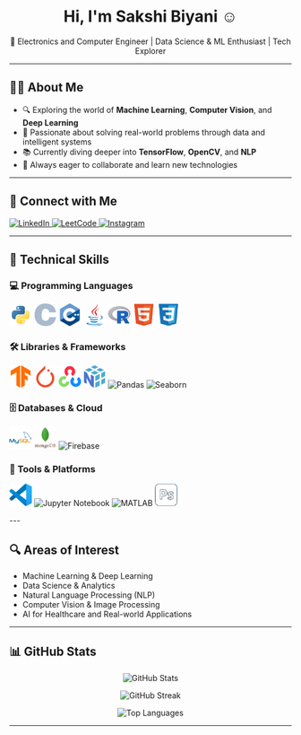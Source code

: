 <h1 align="center"> Hi, I'm Sakshi Biyani ☺️</h1>

<p align="center">
🌟 Electronics and Computer Engineer | Data Science & ML Enthusiast | Tech Explorer  
</p>

---

## 👩‍💻 About Me

- 🔍 Exploring the world of **Machine Learning**, **Computer Vision**, and **Deep Learning**
- 🧠 Passionate about solving real-world problems through data and intelligent systems
- 📚 Currently diving deeper into **TensorFlow**, **OpenCV**, and **NLP**
- 💬 Always eager to collaborate and learn new technologies

---

## 🔗 Connect with Me

<p align="left">
  <a href="https://www.linkedin.com/in/sakshi-biyani-086a7b278/" target="_blank">
    <img src="https://cdn-icons-png.flaticon.com/512/174/174857.png" alt="LinkedIn" width="30" height="30" />
  </a>
  <a href="https://leetcode.com/u/SakshiBiyani/" target="_blank">
    <img src="https://upload.wikimedia.org/wikipedia/commons/1/19/LeetCode_logo_black.png" alt="LeetCode" width="30" height="30" />
  </a>
  <a href="https://www.instagram.com/_.sakshi._02._?igsh=MTlneXh1Y2RoMmN6" target="_blank">
    <img src="https://raw.githubusercontent.com/rahuldkjain/github-profile-readme-generator/master/src/images/icons/Social/instagram.svg" alt="Instagram" width="30" height="30"/>
  </a>
</p>

---

## 🧠 Technical Skills

### 💻 Programming Languages
<p>
  <img src="https://raw.githubusercontent.com/devicons/devicon/master/icons/python/python-original.svg" alt="Python" width="40" height="40"/>
  <img src="https://raw.githubusercontent.com/devicons/devicon/master/icons/c/c-original.svg" alt="C" width="40" height="40"/>
  <img src="https://raw.githubusercontent.com/devicons/devicon/master/icons/cplusplus/cplusplus-original.svg" alt="C++" width="40" height="40"/>
  <img src="https://raw.githubusercontent.com/devicons/devicon/master/icons/java/java-original.svg" alt="Java" width="40" height="40"/>
  <img src="https://raw.githubusercontent.com/devicons/devicon/master/icons/r/r-original.svg" alt="R" width="40" height="40"/>
  <img src="https://raw.githubusercontent.com/devicons/devicon/master/icons/html5/html5-original.svg" alt="HTML" width="40" height="40"/>
  <img src="https://raw.githubusercontent.com/devicons/devicon/master/icons/css3/css3-original.svg" alt="CSS" width="40" height="40"/>
</p>

### 🛠️ Libraries & Frameworks
<p>
  <img src="https://raw.githubusercontent.com/devicons/devicon/master/icons/tensorflow/tensorflow-original.svg" alt="TensorFlow" width="40" height="40"/>
  <img src="https://raw.githubusercontent.com/devicons/devicon/master/icons/pytorch/pytorch-original.svg" alt="PyTorch" width="40" height="40"/>
  <img src="https://raw.githubusercontent.com/devicons/devicon/master/icons/opencv/opencv-original.svg" alt="OpenCV" width="40" height="40"/>
  <img src="https://raw.githubusercontent.com/devicons/devicon/master/icons/numpy/numpy-original.svg" alt="NumPy" width="40" height="40"/>
  <img src="https://upload.wikimedia.org/wikipedia/commons/e/ed/Pandas_logo.svg" alt="Pandas" width="40" height="40"/>
  <img src="https://seaborn.pydata.org/_images/logo-mark-lightbg.svg" alt="Seaborn" width="40" height="40"/>
</p>

### 🗄️ Databases & Cloud
<p>
  <img src="https://raw.githubusercontent.com/devicons/devicon/master/icons/mysql/mysql-original-wordmark.svg" alt="MySQL" width="40" height="40"/>
  <img src="https://raw.githubusercontent.com/devicons/devicon/master/icons/mongodb/mongodb-original-wordmark.svg" alt="MongoDB" width="40" height="40"/>
  <img src="https://www.vectorlogo.zone/logos/firebase/firebase-icon.svg" alt="Firebase" width="40" height="40"/>
</p>

### 🧰 Tools & Platforms
<p>
  <img src="https://raw.githubusercontent.com/devicons/devicon/master/icons/vscode/vscode-original.svg" alt="VSCode" width="40" height="40"/>
  <img src="https://upload.wikimedia.org/wikipedia/commons/3/38/Jupyter_logo.svg" alt="Jupyter Notebook" width="40" height="40"/>
  <img src="https://upload.wikimedia.org/wikipedia/commons/2/21/Matlab_Logo.png" alt="MATLAB" width="40" height="40"/>
  <img src="https://raw.githubusercontent.com/devicons/devicon/master/icons/photoshop/photoshop-line.svg" alt="Photoshop" width="40" height="40"/>
</p>
---

## 🔍 Areas of Interest

- Machine Learning & Deep Learning  
- Data Science & Analytics  
- Natural Language Processing (NLP)  
- Computer Vision & Image Processing  
- AI for Healthcare and Real-world Applications


---

## 📊 GitHub Stats

<p align="center">
  <img src="https://github-readme-stats.vercel.app/api?username=SakshiBiyani02&show_icons=true&theme=radical" alt="GitHub Stats" />
</p>
<p align="center">
  <img src="https://github-readme-streak-stats.herokuapp.com?user=SakshiBiyani02&theme=radical&hide_border=false" alt="GitHub Streak" />
</p>
<p align="center">
  <img src="https://github-readme-stats.vercel.app/api/top-langs/?username=SakshiBiyani02&layout=compact&theme=radical" alt="Top Languages" />
</p>

---

<!--
Optional Visitor Count
<p align="center">
  <img src="https://visitcount.itsvg.in/api?id=SakshiBiyani02&label=Profile%20Views&color=6&icon=5&pretty=true" />
</p>
-->
